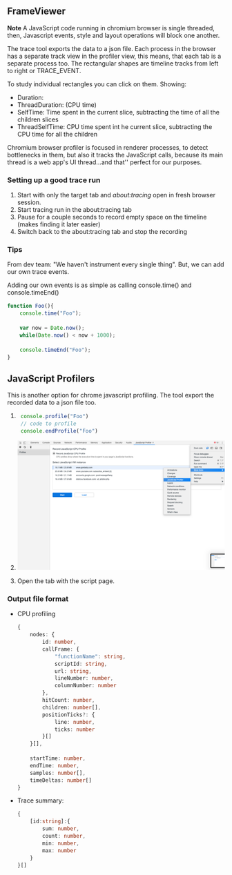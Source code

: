 ## FrameViewer

**Note** A JavaScript code running in chromium browser is single threaded, then, Javascript events, style and layout operations will block one another. 

The trace tool exports the data to a json file. Each process in the browser has a separate track view in the profiler view, this means, that each tab is a separate process too. The rectangular shapes are timeline tracks from left to right or TRACE_EVENT.

To study individual rectangles you can click on them. Showing:
 - Duration: 
 - ThreadDuration: (CPU time)
 - SelfTime: Time spent in the current slice, subtracting the time of all the children slices
 - ThreadSelfTime: CPU time spent int he current slice, subtracting the CPU time for all the children


Chromium browser profiler is focused in renderer processes, to detect bottlenecks in them, but also it tracks the JavaScript calls, because its main thread is a web app's UI thread...and that'' perfect for our purposes.


### Setting up a good trace run

1. Start with only the target tab and *about:tracing* open in fresh browser session.
2. Start tracing run in the about:tracing tab
3. Pause for a couple seconds to record empty space on the timeline (makes finding it later easier)
4. Switch back to the about:tracing tab and stop the recording

### Tips

From dev team: "We haven't instrument every single thing". But, we can add our own trace events.

Adding our own events is as simple as calling console.time() and console.timeEnd()

```js
function Foo(){
    console.time("Foo");

    var now = Date.now();
    while(Date.now() < now + 1000);

    console.timeEnd("Foo");
}
```


## JavaScript Profilers

This is another option for chrome javascript profiling. The tool export the recorded data to a json file too. 


1. ```js
    console.profile("Foo")
    // code to profile
    console.endProfile("Foo")
    ```

2. ![Enable javsacript profiler](imgs/enable.png)

3. Open the tab with the script page.

<!-- ### Automation

We can use the previous pipeline in a automated way

```bash
./chrome --no-sandbox --js-flags="--prof --log-timer-events" mail.google.com & sleep 10; kill $!
```
-->

### Output file format 

- CPU profiling
    ```ts
    {
        nodes: {
            id: number,
            callFrame: {
                "functionName": string,
                scriptId: string,
                url: string,
                lineNumber: number,
                columnNumber: number
            },
            hitCount: number,
            children: number[],
            positionTicks?: {
                line: number,
                ticks: number
            }[]
        }[],

        startTime: number,
        endTime: number,
        samples: number[],
        timeDeltas: number[]
    }
    ```
- Trace summary:
    ```ts
    {
        [id:string]:{
            sum: number,
            count: number,
            min: number,
            max: number
        }
    }[]
    ```
